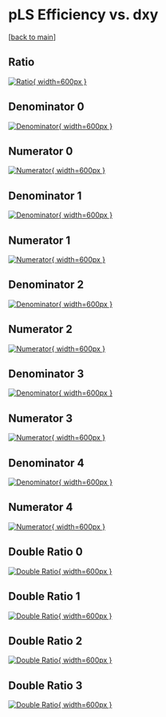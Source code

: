 # pLS Efficiency vs. dxy

[[back to main](./)]



## Ratio

[![Ratio](../mtv/var/pLS_base_211_1_eff_dxy.png){ width=600px }](../mtv/var/pLS_base_211_1_eff_dxy.pdf)

## Denominator 0

[![Denominator](../mtv/den/pLS_base_211_1_eff_dxy_den0.png){ width=600px }](../mtv/den/pLS_base_211_1_eff_dxy_den0.pdf)

## Numerator 0

[![Numerator](../mtv/num/pLS_base_211_1_eff_dxy_num0.png){ width=600px }](../mtv/num/pLS_base_211_1_eff_dxy_num0.pdf)

## Denominator 1

[![Denominator](../mtv/den/pLS_base_211_1_eff_dxy_den1.png){ width=600px }](../mtv/den/pLS_base_211_1_eff_dxy_den1.pdf)

## Numerator 1

[![Numerator](../mtv/num/pLS_base_211_1_eff_dxy_num1.png){ width=600px }](../mtv/num/pLS_base_211_1_eff_dxy_num1.pdf)

## Denominator 2

[![Denominator](../mtv/den/pLS_base_211_1_eff_dxy_den2.png){ width=600px }](../mtv/den/pLS_base_211_1_eff_dxy_den2.pdf)

## Numerator 2

[![Numerator](../mtv/num/pLS_base_211_1_eff_dxy_num2.png){ width=600px }](../mtv/num/pLS_base_211_1_eff_dxy_num2.pdf)

## Denominator 3

[![Denominator](../mtv/den/pLS_base_211_1_eff_dxy_den3.png){ width=600px }](../mtv/den/pLS_base_211_1_eff_dxy_den3.pdf)

## Numerator 3

[![Numerator](../mtv/num/pLS_base_211_1_eff_dxy_num3.png){ width=600px }](../mtv/num/pLS_base_211_1_eff_dxy_num3.pdf)

## Denominator 4

[![Denominator](../mtv/den/pLS_base_211_1_eff_dxy_den4.png){ width=600px }](../mtv/den/pLS_base_211_1_eff_dxy_den4.pdf)

## Numerator 4

[![Numerator](../mtv/num/pLS_base_211_1_eff_dxy_num4.png){ width=600px }](../mtv/num/pLS_base_211_1_eff_dxy_num4.pdf)

## Double Ratio 0

[![Double Ratio](../mtv/ratio/pLS_base_211_1_eff_dxy_ratio0.png){ width=600px }](../mtv/ratio/pLS_base_211_1_eff_dxy_ratio0.pdf)

## Double Ratio 1

[![Double Ratio](../mtv/ratio/pLS_base_211_1_eff_dxy_ratio1.png){ width=600px }](../mtv/ratio/pLS_base_211_1_eff_dxy_ratio1.pdf)

## Double Ratio 2

[![Double Ratio](../mtv/ratio/pLS_base_211_1_eff_dxy_ratio2.png){ width=600px }](../mtv/ratio/pLS_base_211_1_eff_dxy_ratio2.pdf)

## Double Ratio 3

[![Double Ratio](../mtv/ratio/pLS_base_211_1_eff_dxy_ratio3.png){ width=600px }](../mtv/ratio/pLS_base_211_1_eff_dxy_ratio3.pdf)

